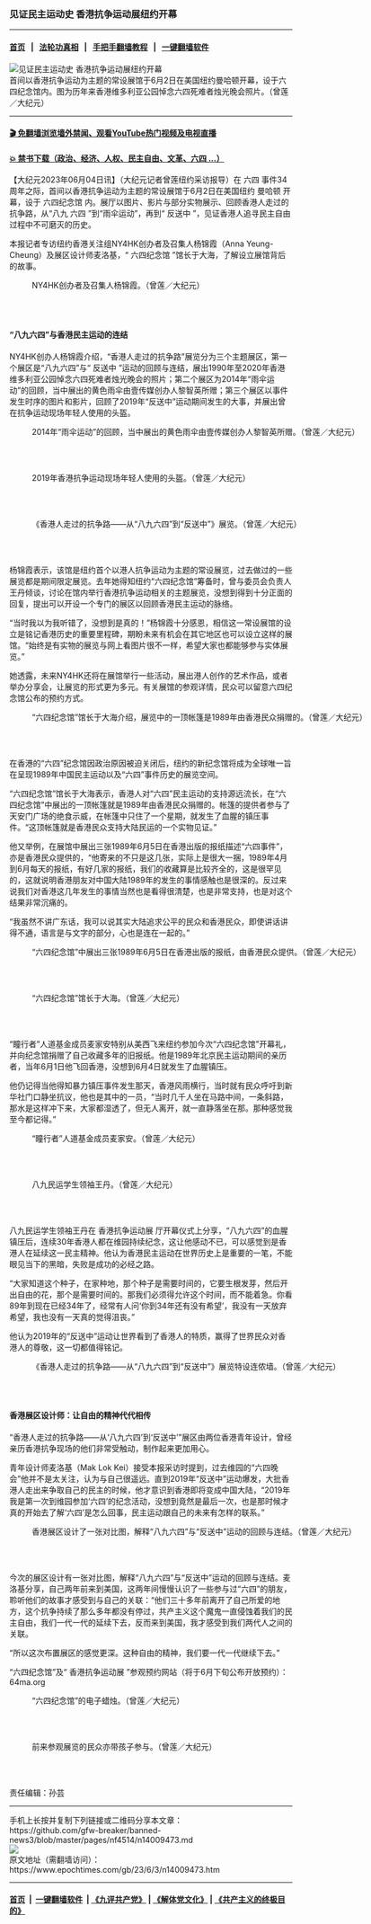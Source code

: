 ### 见证民主运动史 香港抗争运动展纽约开幕
------------------------

#### [首页](https://github.com/gfw-breaker/banned-news3/blob/master/README.md) &nbsp;&nbsp;|&nbsp;&nbsp; [法轮功真相](https://github.com/begood0513/basic/blob/master/README.md)  &nbsp;&nbsp;|&nbsp;&nbsp; [手把手翻墙教程](https://github.com/gfw-breaker/guides/wiki)  &nbsp;&nbsp;|&nbsp;&nbsp; [一键翻墙软件](https://github.com/gfw-breaker/nogfw/blob/master/README.md)  



<div><img alt="见证民主运动史 香港抗争运动展纽约开幕" class="attachment-djy_600_400 size-djy_600_400 wp-post-image" src="https://i.epochtimes.com/assets/uploads/2023/06/id14009474-NY-HK-8964-Hongkongers-Defiance-01-600x400.jpg"/>
<div class="caption">
 首间以香港抗争运动为主题的常设展馆于6月2日在美国纽约曼哈顿开幕，设于六四纪念馆内。图为历年来香港维多利亚公园悼念六四死难者烛光晚会照片。（曾莲／大纪元）
</div></div><hr/>

#### [ 🎬  免翻墙浏览墙外禁闻、观看YouTube热门视频及电视直播](https://github.com/gfw-breaker/HelloWorld)

#### [ 💥  禁书下载（政治、经济、人权、民主自由、文革、六四 ...）](https://github.com/gfw-breaker/books/blob/master/README.md)

<div><p>
 【大纪元2023年06月04日讯】（大纪元记者曾莲纽约采访报导）在
 <ok href="https://www.epochtimes.com/gb/tag/%E5%85%AD%E5%9B%9B.html">
  六四
 </ok>
 事件34周年之际，首间以香港抗争运动为主题的常设展馆于6月2日在美国纽约
 <ok href="https://www.epochtimes.com/gb/tag/%E6%9B%BC%E5%93%88%E9%A1%BF.html">
  曼哈顿
 </ok>
 开幕，设于
 <ok href="https://www.epochtimes.com/gb/tag/%E5%85%AD%E5%9B%9B%E7%BA%AA%E5%BF%B5%E9%A6%86.html">
  六四纪念馆
 </ok>
 内。展厅以图片、影片与部分实物展示、回顾香港人走过的抗争路，从“八九
 <ok href="https://www.epochtimes.com/gb/tag/%E5%85%AD%E5%9B%9B.html">
  六四
 </ok>
 ”到“雨伞运动”，再到“
 <ok href="https://www.epochtimes.com/gb/tag/%E5%8F%8D%E9%80%81%E4%B8%AD.html">
  反送中
 </ok>
 ”，见证香港人追寻民主自由过程中不可磨灭的历史。
</p>
<p>
 本报记者专访纽约香港关注组NY4HK创办者及召集人杨锦霞（Anna Yeung-Cheung）及展区设计师麦洛基，“
 <ok href="https://www.epochtimes.com/gb/tag/%E5%85%AD%E5%9B%9B%E7%BA%AA%E5%BF%B5%E9%A6%86.html">
  六四纪念馆
 </ok>
 ”馆长于大海，了解设立展馆背后的故事。
</p>
<figure aria-describedby="caption-attachment-14009475" class="wp-caption aligncenter" id="attachment_14009475" style="width: 600px">
 <ok href="https://i.epochtimes.com/assets/uploads/2023/06/id14009475-NY-HK-8964-Hongkongers-Defiance-02.jpg" target="_blank">
  <img alt="" class="size-large wp-image-14009475" src="https://i.epochtimes.com/assets/uploads/2023/06/id14009475-NY-HK-8964-Hongkongers-Defiance-02-600x400.jpg"/>
 </ok>
 <br/><figcaption class="wp-caption-text" id="caption-attachment-14009475">
  NY4HK创办者及召集人杨锦霞。（曾莲／大纪元）
 </figcaption><br/>
</figure><br/>
<h4>
 “八九六四”与香港民主运动的连结
</h4>
<p>
 NY4HK创办人杨锦霞介绍，“香港人走过的抗争路”展览分为三个主题展区，第一个展区是“八九六四”与“
 <ok href="https://www.epochtimes.com/gb/tag/%E5%8F%8D%E9%80%81%E4%B8%AD.html">
  反送中
 </ok>
 ”运动的回顾与连结，展出1990年至2020年香港维多利亚公园悼念六四死难者烛光晚会的照片；第二个展区为2014年“雨伞运动”的回顾，当中展出的黄色雨伞由壹传媒创办人黎智英所赠；第三个展区以事件发生时序的图片和影片，回顾了2019年“反送中”运动期间发生的大事，并展出曾在抗争运动现场年轻人使用的头盔。
</p>
<figure aria-describedby="caption-attachment-14009476" class="wp-caption aligncenter" id="attachment_14009476" style="width: 600px">
 <ok href="https://i.epochtimes.com/assets/uploads/2023/06/id14009476-NY-HK-8964-Hongkongers-Defiance-03.jpg" target="_blank">
  <img alt="" class="size-large wp-image-14009476" src="https://i.epochtimes.com/assets/uploads/2023/06/id14009476-NY-HK-8964-Hongkongers-Defiance-03-600x400.jpg"/>
 </ok>
 <br/><figcaption class="wp-caption-text" id="caption-attachment-14009476">
  2014年“雨伞运动”的回顾，当中展出的黄色雨伞由壹传媒创办人黎智英所赠。（曾莲／大纪元）
 </figcaption><br/>
</figure><br/>
<figure aria-describedby="caption-attachment-14009477" class="wp-caption aligncenter" id="attachment_14009477" style="width: 600px">
 <ok href="https://i.epochtimes.com/assets/uploads/2023/06/id14009477-NY-HK-8964-Hongkongers-Defiance-04.jpg" target="_blank">
  <img alt="" class="size-large wp-image-14009477" src="https://i.epochtimes.com/assets/uploads/2023/06/id14009477-NY-HK-8964-Hongkongers-Defiance-04-600x450.jpg"/>
 </ok>
 <br/><figcaption class="wp-caption-text" id="caption-attachment-14009477">
  2019年香港抗争运动现场年轻人使用的头盔。（曾莲／大纪元）
 </figcaption><br/>
</figure><br/>
<figure aria-describedby="caption-attachment-14009478" class="wp-caption aligncenter" id="attachment_14009478" style="width: 600px">
 <ok href="https://i.epochtimes.com/assets/uploads/2023/06/id14009478-NY-HK-8964-Hongkongers-Defiance-05.jpg" target="_blank">
  <img alt="" class="size-large wp-image-14009478" src="https://i.epochtimes.com/assets/uploads/2023/06/id14009478-NY-HK-8964-Hongkongers-Defiance-05-600x400.jpg"/>
 </ok>
 <br/><figcaption class="wp-caption-text" id="caption-attachment-14009478">
  《香港人走过的抗争路——从“八九六四”到“反送中”》展览。（曾莲／大纪元）
 </figcaption><br/>
</figure><br/>
<p>
 杨锦霞表示，该馆是纽约首个以港人抗争运动为主题的常设展览，过去做过的一些展览都是期间限定展览。去年她得知纽约“六四纪念馆”筹备时，曾与委员会负责人王丹倾谈，讨论在馆内举行香港抗争运动相关的主题展览，没想到得到十分正面的回复，提出可以开设一个专门的展区以回顾香港民主运动的脉络。
</p>
<p>
 “当时我以为我听错了，没想到是真的！”杨锦霞十分感恩，相信这一常设展馆的设立是铭记香港历史的重要里程碑，期盼未来有机会在其它地区也可以设立这样的展馆。“始终是有实物的展览与网上看图片很不一样，希望大家也都能够参与实体展览。”
</p>
<p>
 她透露，未来NY4HK还将在展馆举行一些活动，展出港人创作的艺术作品，或者举办分享会，让展览的形式更为多元。有关展馆的参观详情，民众可以留意六四纪念馆公布的预约方式。
</p>
<figure aria-describedby="caption-attachment-14009479" class="wp-caption aligncenter" id="attachment_14009479" style="width: 600px">
 <ok href="https://i.epochtimes.com/assets/uploads/2023/06/id14009479-NY-HK-8964-Hongkongers-Defiance-06.jpg" target="_blank">
  <img alt="" class="size-large wp-image-14009479" src="https://i.epochtimes.com/assets/uploads/2023/06/id14009479-NY-HK-8964-Hongkongers-Defiance-06-600x400.jpg"/>
 </ok>
 <br/><figcaption class="wp-caption-text" id="caption-attachment-14009479">
  “六四纪念馆”馆长于大海介绍，展览中的一顶帐篷是1989年由香港民众捐赠的。（曾莲／大纪元）
 </figcaption><br/>
</figure><br/>
<p>
 在香港的“六四”纪念馆因政治原因被迫关闭后，纽约的新纪念馆将成为全球唯一旨在呈现1989年中国民主运动以及“六四”事件历史的展览空间。
</p>
<p>
 “六四纪念馆”馆长于大海表示，香港人对“六四”民主运动的支持源远流长，在“六四纪念馆”中展出的一顶帐篷就是1989年由香港民众捐赠的。帐篷的提供者参与了天安门广场的绝食示威，在帐篷中只住了一个星期，就发生了血腥的镇压事件。“这顶帐篷就是香港民众支持大陆民运的一个实物见证。”
</p>
<p>
 他又举例，在展馆中展出三张1989年6月5日在香港出版的报纸描述“六四事件”，亦是香港民众提供的，“他寄来的不只是这几张，实际上是很大一捆，1989年4月到6月每天的报纸，有好几家的报纸，我们的收藏算是比较齐全的，这是很罕见的，这就说明香港朋友对中国大陆1989年的发生的事情感触也是很深的。反过来说我们对香港这几年发生的事情当然也是看得很清楚，也是非常支持，也是对这个结果非常沉痛的。
</p>
<p>
 “我虽然不讲广东话，我可以说其实大陆追求公平的民众和香港民众，即使讲话讲得不通，语言是与文字的部分，心也是连在一起的。”
</p>
<figure aria-describedby="caption-attachment-14009480" class="wp-caption aligncenter" id="attachment_14009480" style="width: 600px">
 <ok href="https://i.epochtimes.com/assets/uploads/2023/06/id14009480-NY-HK-8964-Hongkongers-Defiance-07.jpg" target="_blank">
  <img alt="" class="size-large wp-image-14009480" src="https://i.epochtimes.com/assets/uploads/2023/06/id14009480-NY-HK-8964-Hongkongers-Defiance-07-600x400.jpg"/>
 </ok>
 <br/><figcaption class="wp-caption-text" id="caption-attachment-14009480">
  “六四纪念馆”中展出三张1989年6月5日在香港出版的报纸，由香港民众提供。（曾莲／大纪元）
 </figcaption><br/>
</figure><br/>
<figure aria-describedby="caption-attachment-14009481" class="wp-caption aligncenter" id="attachment_14009481" style="width: 600px">
 <ok href="https://i.epochtimes.com/assets/uploads/2023/06/id14009481-NY-HK-8964-Hongkongers-Defiance-08.jpg" target="_blank">
  <img alt="" class="size-large wp-image-14009481" src="https://i.epochtimes.com/assets/uploads/2023/06/id14009481-NY-HK-8964-Hongkongers-Defiance-08-600x400.jpg"/>
 </ok>
 <br/><figcaption class="wp-caption-text" id="caption-attachment-14009481">
  “六四纪念馆”馆长于大海。（曾莲／大纪元）
 </figcaption><br/>
</figure><br/>
<p>
 “瞳行者”人道基金成员麦家安特别从美西飞来纽约参加今次“六四纪念馆”开幕礼，并向纪念馆捐赠了自己收藏多年的旧报纸。他是1989年北京民主运动期间的亲历者，当年6月1日他飞回香港，没想到6月4日就发生了血腥镇压。
</p>
<p>
 他仍记得当他得知暴力镇压事件发生那天，香港风雨横行，当时就有民众呼吁到新华社门口静坐抗议，他也是其中的一员，“当时几千人坐在马路中间，一条斜路，那水是这样冲下来，大家都湿透了，但无人离开，就一直静落坐在那。那种感觉我至今都记得。”
</p>
<figure aria-describedby="caption-attachment-14009482" class="wp-caption aligncenter" id="attachment_14009482" style="width: 600px">
 <ok href="https://i.epochtimes.com/assets/uploads/2023/06/id14009482-NY-HK-8964-Hongkongers-Defiance-09.jpg" target="_blank">
  <img alt="" class="size-large wp-image-14009482 aligncenter" src="https://i.epochtimes.com/assets/uploads/2023/06/id14009482-NY-HK-8964-Hongkongers-Defiance-09-600x400.jpg"/>
 </ok>
 <br/><figcaption class="wp-caption-text" id="caption-attachment-14009482">
  “瞳行者”人道基金成员麦家安。（曾莲／大纪元）
 </figcaption><br/>
</figure><br/>
<figure aria-describedby="caption-attachment-14009483" class="wp-caption aligncenter" id="attachment_14009483" style="width: 600px">
 <ok href="https://i.epochtimes.com/assets/uploads/2023/06/id14009483-NY-HK-8964-Hongkongers-Defiance-10.jpg" target="_blank">
  <img alt="" class="size-large wp-image-14009483" src="https://i.epochtimes.com/assets/uploads/2023/06/id14009483-NY-HK-8964-Hongkongers-Defiance-10-600x450.jpg"/>
 </ok>
 <br/><figcaption class="wp-caption-text" id="caption-attachment-14009483">
  八九民运学生领袖王丹。（曾莲／大纪元）
 </figcaption><br/>
</figure><br/>
<p>
 八九民运学生领袖王丹在
 <ok href="https://www.epochtimes.com/gb/tag/%E9%A6%99%E6%B8%AF%E6%8A%97%E4%BA%89%E8%BF%90%E5%8A%A8%E5%B1%95.html">
  香港抗争运动展
 </ok>
 厅开幕仪式上分享，“八九六四”的血腥镇压后，连续30年香港人都在维园持续纪念，这让他感动不已，可以感觉到是香港人在延续这一民主精神。他认为香港民主运动在世界历史上是重要的一笔，不能眼见当下的黑暗，失败是成功的必经之路。
</p>
<p>
 “大家知道这个种子，在家种地，那个种子是需要时间的，它要生根发芽，然后开出自由的花，那个是需要时间的。那我们必须得允许这个时间，而不能着急。你看89年到现在已经34年了，经常有人问‘你到34年还有没有希望’，我没有一天放弃希望，我也没有一天真的觉得沮丧。”
</p>
<p>
 他认为2019年的“反送中”运动让世界看到了香港人的特质，赢得了世界民众对香港人的尊敬，这一切都值得铭记。
</p>
<figure aria-describedby="caption-attachment-14009484" class="wp-caption aligncenter" id="attachment_14009484" style="width: 600px">
 <ok href="https://i.epochtimes.com/assets/uploads/2023/06/id14009484-NY-HK-8964-Hongkongers-Defiance-11.jpg" target="_blank">
  <img alt="" class="size-large wp-image-14009484" src="https://i.epochtimes.com/assets/uploads/2023/06/id14009484-NY-HK-8964-Hongkongers-Defiance-11-600x400.jpg"/>
 </ok>
 <br/><figcaption class="wp-caption-text" id="caption-attachment-14009484">
  《香港人走过的抗争路——从“八九六四”到“反送中”》展览特设连侬墙。（曾莲／大纪元）
 </figcaption><br/>
</figure><br/>
<h4>
 香港展区设计师：让自由的精神代代相传
</h4>
<p>
 “香港人走过的抗争路——从‘八九六四’到‘反送中’”展区由两位香港青年设计，曾经亲历香港抗争现场的他们非常受触动，制作起来更加用心。
</p>
<p>
 青年设计师麦洛基（Mak Lok Kei）接受本报采访时提到，过去维园的“六四晚会”他并不是太关注，认为与自己很遥远。直到2019年“反送中”运动爆发，大批香港人走出来争取自己的民主的时候，他才意识到香港即将变成中国大陆，“2019年我是第一次到维园参加‘六四’的纪念活动，没想到竟然是最后一次，也是那时候才真的开始去了解‘六四’是怎么回事，民主运动跟自己的未来有怎样的联系。”
</p>
<figure aria-describedby="caption-attachment-14009485" class="wp-caption aligncenter" id="attachment_14009485" style="width: 600px">
 <ok href="https://i.epochtimes.com/assets/uploads/2023/06/id14009485-NY-HK-8964-Hongkongers-Defiance-12.jpg" target="_blank">
  <img alt="" class="size-large wp-image-14009485" src="https://i.epochtimes.com/assets/uploads/2023/06/id14009485-NY-HK-8964-Hongkongers-Defiance-12-600x504.jpg"/>
 </ok>
 <br/><figcaption class="wp-caption-text" id="caption-attachment-14009485">
  香港展区设计了一张对比图，解释“八九六四”与“反送中”运动的回顾与连结。（曾莲／大纪元）
 </figcaption><br/>
</figure><br/>
<p>
 今次的展区设计有一张对比图，解释“八九六四”与“反送中”运动的回顾与连结。麦洛基分享，自己两年前来到美国，这两年间慢慢认识了一些参与过“六四”的朋友，聆听他们的故事才感受到与自己的关联：“他们三十多年前离开了自己所爱的地方，这个抗争持续了那么多年都没有停过，共产主义这个魔鬼一直侵蚀着我们的民主自由，我们一代一代的延续下去，反而来到美国，我才感受到我们两代人之间的关联。
</p>
<p>
 “所以这次布置展区的感觉更深。这种自由的精神，我们要一代一代继续下去。”
</p>
<p>
 “六四纪念馆”及“
 <ok href="https://www.epochtimes.com/gb/tag/%E9%A6%99%E6%B8%AF%E6%8A%97%E4%BA%89%E8%BF%90%E5%8A%A8%E5%B1%95.html">
  香港抗争运动展
 </ok>
 ”参观预约网站（将于6月下旬公布开放预约）：64ma.org
</p>
<figure aria-describedby="caption-attachment-14009486" class="wp-caption aligncenter" id="attachment_14009486" style="width: 600px">
 <ok href="https://i.epochtimes.com/assets/uploads/2023/06/id14009486-NY-HK-8964-Hongkongers-Defiance-13.jpg" target="_blank">
  <img alt="" class="size-large wp-image-14009486" src="https://i.epochtimes.com/assets/uploads/2023/06/id14009486-NY-HK-8964-Hongkongers-Defiance-13-600x400.jpg"/>
 </ok>
 <br/><figcaption class="wp-caption-text" id="caption-attachment-14009486">
  “六四纪念馆”的电子蜡烛。（曾莲／大纪元）
 </figcaption><br/>
</figure><br/>
<figure aria-describedby="caption-attachment-14009487" class="wp-caption aligncenter" id="attachment_14009487" style="width: 600px">
 <ok href="https://i.epochtimes.com/assets/uploads/2023/06/id14009487-NY-HK-8964-Hongkongers-Defiance-14.jpg" target="_blank">
  <img alt="" class="size-large wp-image-14009487" src="https://i.epochtimes.com/assets/uploads/2023/06/id14009487-NY-HK-8964-Hongkongers-Defiance-14-600x900.jpg"/>
 </ok>
 <br/><figcaption class="wp-caption-text" id="caption-attachment-14009487">
  前来参观展览的民众亦带孩子参与。（曾莲／大纪元）
 </figcaption><br/>
</figure><br/>
<p>
 责任编辑：孙芸
</p>
</div>
<hr/>
手机上长按并复制下列链接或二维码分享本文章：<br/>
https://github.com/gfw-breaker/banned-news3/blob/master/pages/nf4514/n14009473.md <br/>
<a href='https://github.com/gfw-breaker/banned-news3/blob/master/pages/nf4514/n14009473.md'><img src='https://github.com/gfw-breaker/banned-news3/blob/master/pages/nf4514/n14009473.md.png'/></a> <br/>
原文地址（需翻墙访问）：https://www.epochtimes.com/gb/23/6/3/n14009473.htm


------------------------
#### [首页](https://github.com/gfw-breaker/banned-news3/blob/master/README.md) &nbsp;|&nbsp; [一键翻墙软件](https://github.com/gfw-breaker/nogfw/blob/master/README.md) &nbsp;| [《九评共产党》](https://github.com/gfw-breaker/9ping.md/blob/master/README.md#九评之一评共产党是什么) | [《解体党文化》](https://github.com/gfw-breaker/jtdwh.md/blob/master/README.md) | [《共产主义的终极目的》](https://github.com/gfw-breaker/gczydzjmd.md/blob/master/README.md)


<img src='http://gfw-breaker.win/banned-news3/pages/nf4514/n14009473.md' width='0px' height='0px'/>